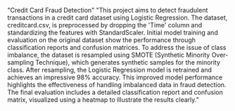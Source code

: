 "Credit Card Fraud Detection" 
"This project aims to detect fraudulent transactions in a credit card dataset using Logistic Regression. The dataset, creditcard.csv, is preprocessed by dropping the 'Time' column and standardizing the features with StandardScaler. Initial model training and evaluation on the original dataset show the performance through classification reports and confusion matrices. To address the issue of class imbalance, the dataset is resampled using SMOTE (Synthetic Minority Over-sampling Technique), which generates synthetic samples for the minority class. After resampling, the Logistic Regression model is retrained and achieves an impressive 98% accuracy. This improved model performance highlights the effectiveness of handling imbalanced data in fraud detection. The final evaluation includes a detailed classification report and confusion matrix, visualized using a heatmap to illustrate the results clearly."
